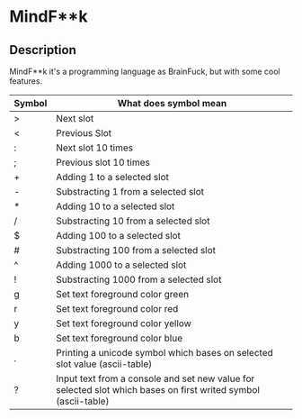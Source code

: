 # MindF**k
## Description
MindF**k it's a programming language as BrainFuck, but with some cool features.


|Symbol|What does symbol mean|
|--|--|
\>|Next slot
<| Previous Slot
:|Next slot 10 times
;|Previous slot 10 times
+|Adding 1 to a selected slot
-|Substracting 1 from a selected slot
*|Adding 10 to a selected slot
/|Substracting 10 from a selected slot
$|Adding 100 to a selected slot
#|Substracting 100 from a selected slot
^|Adding 1000 to a selected slot
!|Substracting 1000 from a selected slot
g|Set text foreground color green
r|Set text foreground color red
y|Set text foreground color yellow
b|Set text foreground color blue
.|Printing a unicode symbol which bases on selected slot value (ascii-table)
?|Input text from a console and set new value for selected slot which bases on first writed symbol (ascii-table)
